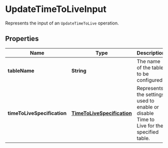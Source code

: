 

# UpdateTimeToLiveInput

Represents the input of an <code>UpdateTimeToLive</code> operation.

## Properties

| Name | Type | Description | Notes |
|------------ | ------------- | ------------- | -------------|
|**tableName** | **String** | The name of the table to be configured. |  |
|**timeToLiveSpecification** | [**TimeToLiveSpecification**](TimeToLiveSpecification.md) | Represents the settings used to enable or disable Time to Live for the specified table. |  |



